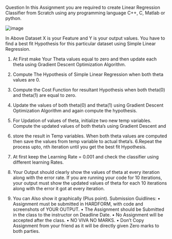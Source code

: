 Question
In this Assignment you are required to create Linear Regression Classifier from Scratch using any programming language C++, C, Matlab or python.

![image](https://user-images.githubusercontent.com/76808385/191721883-f759850e-7a8e-436a-803a-de937b24ef77.png)

In Above Dataset X is your Feature and Y is your output values. You have to find a best fit Hypothesis for this particular dataset using Simple Linear Regression.
1. At First make Your Theta values equal to zero and then update each theta using Gradient Descent Optimization Algorithm.
2. Compute The Hypothesis of Simple Linear Regression when both theta values are 0.
1. Compute the Cost Function for resultant Hypothesis when both theta(0) and theta(1) are equal to zero.

3. Update the values of both theta(0) and theta(1) using Gradient Descent Optimization Algorithm and again compute the hypothesis. 
4. For Updation of values of theta, initialize two new temp variables. Compute the updated values of both theta’s using Gradient Descent and 
5. store the result in Temp variables. When both theta values are computed then save the values from temp variable to actual theta’s.
6.Repeat the process upto, nth iteration until you get the best fit Hypothesis.
4. At first keep the Learning Rate = 0.001 and check the classifier using different learning Rates.
5. Your Output should clearly show the values of theta at every iteration along with the error rate. If you are running your code for 10 iterations, your output must show the updated values of theta for each 10 iterations along with the error it got at every iteration.
6. You can Also show it graphically (Plus point).
Submission Guidlines:
• Assignment must be submitted in HARDFORM, with code and screenshots of YOUR OUTPUT.
• The Assignment should be Submitted in the class to the instructor on Deadline Date.
• No Assignment will be accepted after the class.
• NO VIVA NO MARKS.
• Don’t Copy Assignment from your friend as it will be directly given Zero marks to both parties.
